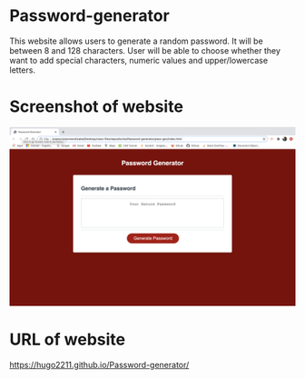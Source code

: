 # Password-generator

This website allows users to generate a random password.
It will be between 8 and 128 characters.
User will be able to choose whether they want to add special characters, numeric values and upper/lowercase letters.

# Screenshot of website
![Screenshot](https://github.com/hugo2211/Password-generator/blob/master/Screen%20Shot%202020-10-17%20at%208.29.33%20PM.png?raw=true)
# URL of website
https://hugo2211.github.io/Password-generator/
